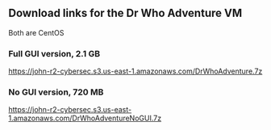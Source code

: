 ## Download links for the Dr Who Adventure VM
Both are CentOS
### Full GUI version, 2.1 GB
https://john-r2-cybersec.s3.us-east-1.amazonaws.com/DrWhoAdventure.7z
### No GUI version, 720 MB
https://john-r2-cybersec.s3.us-east-1.amazonaws.com/DrWhoAdventureNoGUI.7z